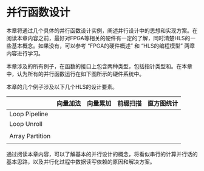 # 并行函数设计

本章将通过几个具体的并行函数设计实例，阐述并行设计中的思想和实现方案。在阅读本章内容之前，最好对FPGA等相关的硬件有一定的了解，同时清楚HLS的一些基本概念。如果没有，可以参考 “FPGA的硬件概述” 和 “HLS的编程模型” 两章内容进行学习。

本章涉及的所有例子，在函数的接口上包含两种类型，包括指针类型和。在本章中，认为所有的并行函数运行在如下图所示的硬件系统中。



本章的几个例子涉及以下几个HLS的设计要素。

|  | 向量加法 | 向量累加 | 前缀扫描 | 直方图统计 |
| :--- | :--- | :--- | :--- | :--- |
| Loop Pipeline |  |  |  |  |
| Loop Unroll |  |  |  |  |
|  |  |  |  |  |
| Array Partition |  |  |  |  |
|  |  |  |  |  |

通过阅读本章内容，可以了解基本的并行设计的概念，将看似串行的计算并行话的基本思路，以及并行化过程中数据读写依赖的原因和解决方案。

